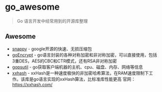 # go_awesome

> Go 语言开发中经常用到的开源库整理



## Awesome
- [snappy](https://github.com/golang/snappy) - google开源的快速、无损压缩包
- [goEncrypt](https://github.com/wumansgy/goEncrypt) - go语言封装的各种对称加密和非对称加密，可以直接使用，包括3重DES，AES的CBC和CTR模式，还有RSA非对称加密
- [gopsutil](https://github.com/shirou/gopsutil) - go获取客户端机器的主机、cpu、磁盘、内存、网络等信息 
- [xxhash](https://github.com/cespare/xxhash) - xxHash是一种速度极快的非加密哈希算法，在RAM速度限制下工作。该库是go语言实现的xxHash算法，比标准库性能更高 官网：https://xxhash.com/

